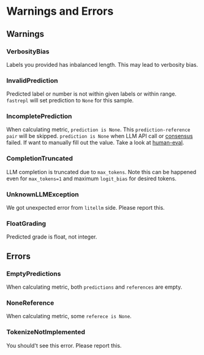# Warnings and Errors

## Warnings

### VerbosityBias
Labels you provided has inbalanced length. This may lead to verbosity bias.

### InvalidPrediction
Predicted label or number is not within given labels or within range. `fastrepl` will set prediction to `None` for this sample. 

### IncompletePrediction
When calculating metric, `prediction is None`. This `prediction-reference pair` will be skipped.
`prediction is None` when LLM API call or [consensus](/guides/dealing_with_bias) failed. If want to manually fill out the value. Take a look at [human-eval](/guides/human_eval.ipynb).

### CompletionTruncated
LLM completion is truncated due to `max_tokens`. Note this can be happened even for `max_tokens=1` and maximum `logit_bias` for desired tokens.

### UnknownLLMException
We got unexpected error from `litellm` side. Please report this.

### FloatGrading
Predicted grade is float, not integer.

## Errors

### EmptyPredictions
When calculating metric, both `predictions` and `references` are empty.

### NoneReference
When calculating metric, some `referece is None`.

### TokenizeNotImplemented
You should't see this error. Please report this.
